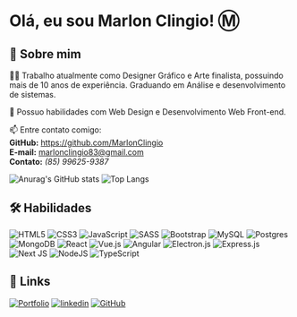 # Olá, eu sou Marlon Clingio! :m:

## 🚀 Sobre mim

👩‍💻 Trabalho atualmente como Designer Gráfico e Arte finalista, possuindo mais de 10 anos de experiência. Graduando em Análise e desenvolvimento de sistemas.

🧠 Possuo habilidades com Web Design e Desenvolvimento Web Front-end.

📫 Entre contato comigo:    
**GitHub:** https://github.com/MarlonClingio    
**E-mail:** marlonclingio83@gmail.com   
**Contato:** _(85) 99625-9387_

![Anurag's GitHub stats](https://github-readme-stats.vercel.app/api?username=marlonclingio&show_icons=true&rank_icon=github&theme=dark) ![Top Langs](https://github-readme-stats.vercel.app/api/top-langs/?username=marlonclingio&layout=donut&theme=dark)

## 🛠 Habilidades

![HTML5](https://img.shields.io/badge/html5-%23E34F26.svg?style=for-the-badge&logo=html5&logoColor=white) ![CSS3](https://img.shields.io/badge/css3-%231572B6.svg?style=for-the-badge&logo=css3&logoColor=white) ![JavaScript](https://img.shields.io/badge/javascript-%23323330.svg?style=for-the-badge&logo=javascript&logoColor=%23F7DF1E) ![SASS](https://img.shields.io/badge/SASS-hotpink.svg?style=for-the-badge&logo=SASS&logoColor=white) ![Bootstrap](https://img.shields.io/badge/bootstrap-%238511FA.svg?style=for-the-badge&logo=bootstrap&logoColor=white) ![MySQL](https://img.shields.io/badge/mysql-%2300f.svg?style=for-the-badge&logo=mysql&logoColor=white) ![Postgres](https://img.shields.io/badge/postgres-%23316192.svg?style=for-the-badge&logo=postgresql&logoColor=white) ![MongoDB](https://img.shields.io/badge/MongoDB-%234ea94b.svg?style=for-the-badge&logo=mongodb&logoColor=white) ![React](https://img.shields.io/badge/react-%2320232a.svg?style=for-the-badge&logo=react&logoColor=%2361DAFB) ![Vue.js](https://img.shields.io/badge/vuejs-%2335495e.svg?style=for-the-badge&logo=vuedotjs&logoColor=%234FC08D) ![Angular](https://img.shields.io/badge/angular-%23DD0031.svg?style=for-the-badge&logo=angular&logoColor=white) ![Electron.js](https://img.shields.io/badge/Electron-191970?style=for-the-badge&logo=Electron&logoColor=white) ![Express.js](https://img.shields.io/badge/express.js-%23404d59.svg?style=for-the-badge&logo=express&logoColor=%2361DAFB) ![Next JS](https://img.shields.io/badge/Next-black?style=for-the-badge&logo=next.js&logoColor=white) ![NodeJS](https://img.shields.io/badge/node.js-6DA55F?style=for-the-badge&logo=node.js&logoColor=white) ![TypeScript](https://img.shields.io/badge/typescript-%23007ACC.svg?style=for-the-badge&logo=typescript&logoColor=white)

## 🔗 Links
[![Portfolio](https://img.shields.io/badge/Portfolio-%23000000.svg?style=for-the-badge&logo=firefox&logoColor=#FF7139)](https://MarlonClingio.github.io) [![linkedin](https://img.shields.io/badge/linkedin-0A66C2?style=for-the-badge&logo=linkedin&logoColor=white)](https://www.linkedin.com/in/marlon-clingio-339402250/) [![GitHub](https://img.shields.io/badge/github-%23121011.svg?style=for-the-badge&logo=github&logoColor=white)](https://github.com/MarlonClingio)

